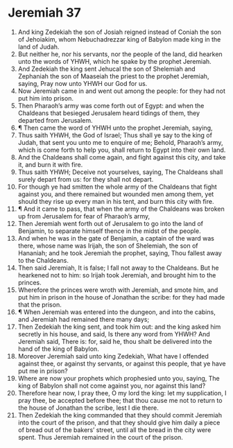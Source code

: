 ﻿# Jeremiah 37
1. And king Zedekiah the son of Josiah reigned instead of Coniah the son of Jehoiakim, whom Nebuchadrezzar king of Babylon made king in the land of Judah. 
2. But neither he, nor his servants, nor the people of the land, did hearken unto the words of YHWH, which he spake by the prophet Jeremiah. 
3. And Zedekiah the king sent Jehucal the son of Shelemiah and Zephaniah the son of Maaseiah the priest to the prophet Jeremiah, saying, Pray now unto YHWH our God for us. 
4. Now Jeremiah came in and went out among the people: for they had not put him into prison. 
5. Then Pharaoh’s army was come forth out of Egypt: and when the Chaldeans that besieged Jerusalem heard tidings of them, they departed from Jerusalem. 
6. ¶ Then came the word of YHWH unto the prophet Jeremiah, saying, 
7. Thus saith YHWH, the God of Israel; Thus shall ye say to the king of Judah, that sent you unto me to enquire of me; Behold, Pharaoh’s army, which is come forth to help you, shall return to Egypt into their own land. 
8. And the Chaldeans shall come again, and fight against this city, and take it, and burn it with fire. 
9. Thus saith YHWH; Deceive not yourselves, saying, The Chaldeans shall surely depart from us: for they shall not depart. 
10. For though ye had smitten the whole army of the Chaldeans that fight against you, and there remained but wounded men among them, yet should they rise up every man in his tent, and burn this city with fire. 
11. ¶ And it came to pass, that when the army of the Chaldeans was broken up from Jerusalem for fear of Pharaoh’s army, 
12. Then Jeremiah went forth out of Jerusalem to go into the land of Benjamin, to separate himself thence in the midst of the people. 
13. And when he was in the gate of Benjamin, a captain of the ward was there, whose name was Irijah, the son of Shelemiah, the son of Hananiah; and he took Jeremiah the prophet, saying, Thou fallest away to the Chaldeans. 
14. Then said Jeremiah, It is false; I fall not away to the Chaldeans. But he hearkened not to him: so Irijah took Jeremiah, and brought him to the princes. 
15. Wherefore the princes were wroth with Jeremiah, and smote him, and put him in prison in the house of Jonathan the scribe: for they had made that the prison. 
16. ¶ When Jeremiah was entered into the dungeon, and into the cabins, and Jeremiah had remained there many days; 
17. Then Zedekiah the king sent, and took him out: and the king asked him secretly in his house, and said, Is there any word from YHWH? And Jeremiah said, There is: for, said he, thou shalt be delivered into the hand of the king of Babylon. 
18. Moreover Jeremiah said unto king Zedekiah, What have I offended against thee, or against thy servants, or against this people, that ye have put me in prison? 
19. Where are now your prophets which prophesied unto you, saying, The king of Babylon shall not come against you, nor against this land? 
20. Therefore hear now, I pray thee, O my lord the king: let my supplication, I pray thee, be accepted before thee; that thou cause me not to return to the house of Jonathan the scribe, lest I die there. 
21. Then Zedekiah the king commanded that they should commit Jeremiah into the court of the prison, and that they should give him daily a piece of bread out of the bakers’ street, until all the bread in the city were spent. Thus Jeremiah remained in the court of the prison. 
